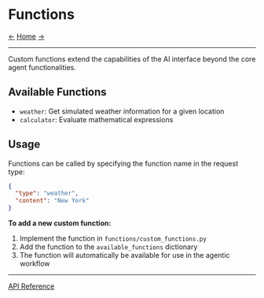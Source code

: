 # Functions

[<-](workflow.md) [Home](index.md) [->](api.md)

---

Custom functions extend the capabilities of the AI interface beyond the core agent functionalities.

## Available Functions

- `weather`: Get simulated weather information for a given location
- `calculator`: Evaluate mathematical expressions

## Usage

Functions can be called by specifying the function name in the request type:

```json
{
  "type": "weather",
  "content": "New York"
}
```

**To add a new custom function:**

1. Implement the function in `functions/custom_functions.py`
2. Add the function to the `available_functions` dictionary
3. The function will automatically be available for use in the agentic workflow

---

[API Reference](api.md)

